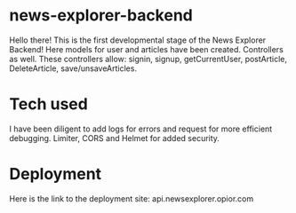 # news-explorer-backend

Hello there! This is the first developmental stage of the News Explorer Backend!
Here models for user and articles have been created. Controllers as well.
These controllers allow: signin, signup, getCurrentUser, postArticle, DeleteArticle, save/unsaveArticles.

# Tech used

I have been diligent to add logs for errors and request for more efficient debugging. Limiter, CORS and Helmet for added security.

# Deployment

Here is the link to the deployment site: api.newsexplorer.opior.com
